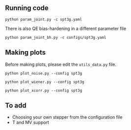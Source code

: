 ## Running code

`python param_joint.py -c spt3g.yaml`

There is also QE bias-hardening in a different parameter file

`python param_joint_bh.py -c configs/spt3g.yaml`

## Making plots

Before making plots, please edit the `utils_data.py` file. 

`python plot_noise.py --config spt3g`

`python plot_wiener.py --config spt3g`

`python plot_xcorr.py --config spt3g`

## To add

* Choosing your own stepper from the configuration file
* T and MV support